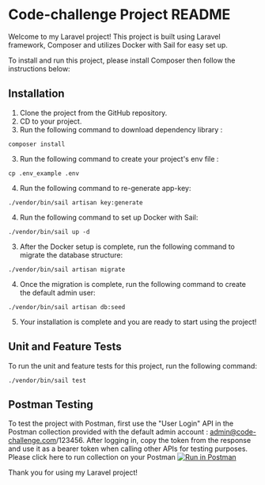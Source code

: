 # Code-challenge Project README

Welcome to my Laravel project! This project is built using Laravel framework, Composer and utilizes Docker with Sail for easy set up.

To install and run this project, please install Composer then follow the instructions below:

## Installation

1. Clone the project from the GitHub repository.
2. CD to your project.
3. Run the following command to download dependency library :
```
composer install
```
3. Run the following command to create your project's env file :
```
cp .env_example .env
```
4. Run the following command to re-generate app-key:
```
./vendor/bin/sail artisan key:generate
```
4. Run the following command to set up Docker with Sail:

```
./vendor/bin/sail up -d
```

3. After the Docker setup is complete, run the following command to migrate the database structure:

```
./vendor/bin/sail artisan migrate
```

4. Once the migration is complete, run the following command to create the default admin user:

```
./vendor/bin/sail artisan db:seed
```

5. Your installation is complete and you are ready to start using the project!

## Unit and Feature Tests

To run the unit and feature tests for this project, run the following command:

```
./vendor/bin/sail test
```

## Postman Testing

To test the project with Postman, first use the "User Login" API in the Postman collection provided with the default admin account : admin@code-challenge.com/123456. 
After logging in, copy the token from the response and use it as a bearer token when calling other APIs for testing purposes.
Please click here to run collection on your Postman 
[![Run in Postman](https://run.pstmn.io/button.svg)](https://god.gw.postman.com/run-collection/12674271-a687300e-f5f5-4c29-ae8a-eb7459948f93?action=collection%2Ffork&collection-url=entityId%3D12674271-a687300e-f5f5-4c29-ae8a-eb7459948f93%26entityType%3Dcollection%26workspaceId%3D43cccfc1-41a3-466c-8eff-a83b4c0bf695)

Thank you for using my Laravel project!

